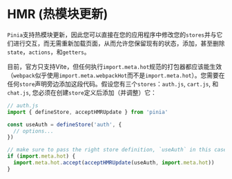 # HMR (热模块更新)

`Pinia`支持热模块更新，因此您可以直接在您的应用程序中修改您的`stores`并与它们进行交互，而无需重新加载页面，从而允许您保留现有的状态，添加，甚至删除`state`，`actions`，和`getters`。

目前，官方只支持Vite，但任何执行`import.meta.hot`规范的打包器都应该能生效（`webpack`似乎使用`import.meta.webpackHot`而不是`import.meta.hot`）。您需要在任何`store`声明旁边添加这段代码。假设您有三个`stores`：`auth.js`, `cart.js`, 和`chat.js`, 您必须在创建`store`定义后添加（并调整）它：

```js
// auth.js
import { defineStore, acceptHMRUpdate } from 'pinia'

const useAuth = defineStore('auth', {
  // options...
})

// make sure to pass the right store definition, `useAuth` in this case.
if (import.meta.hot) {
  import.meta.hot.accept(acceptHMRUpdate(useAuth, import.meta.hot))
}
```